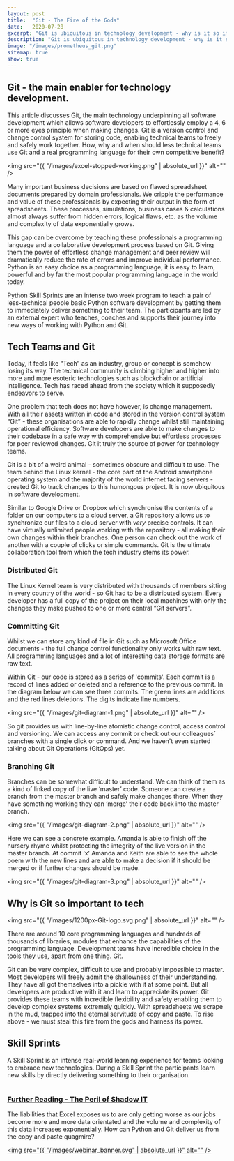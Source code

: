 ```yaml
---
layout: post
title:  "Git - The Fire of the Gods"
date:   2020-07-28
excerpt: "Git is ubiquitous in technology development - why is it so important?"
description: "Git is ubiquitous in technology development - why is it so important?"
image: "/images/prometheus_git.png"
sitemap: true
show: true
---
```

## Git - the main enabler for technology development.

This article discusses Git, the main technology underpinning all software development which allows software developers to effortlessly employ a 4, 6 or more eyes principle when making changes. Git is a version control and change control system for storing code, enabling technical teams to freely and safely work together. How, why and when should less technical teams use Git and a real programming language for their own competitive benefit?

<span class="image right"><img src="{{ "/images/excel-stopped-working.png" | absolute_url }}" alt="" /></span>


Many important business decisions are based on flawed spreadsheet documents prepared by domain professionals. We cripple the performance and value of these professionals by expecting their output in the form of spreadsheets. These processes, simulations, business cases & calculations almost always suffer from hidden errors, logical flaws, etc. as the volume and complexity of data exponentially grows.

This gap can be overcome by teaching these professionals a programming language and a collaborative development process based on Git. Giving them the power of effortless change management and peer review will dramatically reduce the rate of errors and improve individual performance. Python is an easy choice as a programming language, it is easy to learn, powerful and by far the most popular programming language in the world today.

Python Skill Sprints are an intense two week program to teach a pair of less-technical people basic Python software development by getting them to immediately deliver something to their team. The participants are led by an external expert who teaches, coaches and supports their journey into new ways of working with Python and Git.


## Tech Teams and Git

Today, it feels like “Tech” as an industry, group or concept is somehow losing its way. The technical community is climbing higher and higher into more and more esoteric technologies such as blockchain or artificial intelligence. Tech has raced ahead from the society which it supposedly endeavors to serve.

One problem that tech does not have however, is change management. With all their assets written in code and stored in the version control system “Git” - these organisations are able to rapidly change whilst still maintaining operational efficiency. Software developers are able to make changes to their codebase in a safe way with comprehensive but effortless processes for peer reviewed changes. Git it truly the source of power for technology teams.

Git is a bit of a weird animal - sometimes obscure and difficult to use. The team behind the Linux kernel - the core part of the Android smartphone operating system and the majority of the world internet facing servers - created Git to track changes to this humongous project. It is now ubiquitous in software development.

Similar to Google Drive or Dropbox which synchronise the contents of a folder on our computers to a cloud server, a Git repository allows us to synchronize our files to a cloud server with *very* precise controls. It can have virtually unlimited people working with the repository - all making their own changes within their branches. One person can check out the work of another with a couple of clicks or simple commands. Git is the ultimate collaboration tool from which the tech industry stems its power.

### Distributed Git

The Linux Kernel team is very distributed with thousands of members sitting in every country of the world  - so Git had to be a distributed system. Every developer has a full copy of the project on their local machines with only the changes they make pushed to one or more central “Git servers”.

### Committing Git

Whilst we can store any kind of file in Git such as Microsoft Office documents - the full change control functionality only works with raw text. All programming languages and a lot of interesting data storage formats are raw text.

Within Git - our code is stored as a series of 'commits'. Each commit is a record of lines added or deleted and a reference to the previous commit. In the diagram below we can see three commits. The green lines are additions and the red lines deletions. The digits indicate line numbers.

<span class="image fit"><img src="{{ "/images/git-diagram-1.png" | absolute_url }}" alt="" /></span>

So git provides us with line-by-line atomistic change control, access control and versioning. We can access any commit or check out our colleagues´ branches with a single click or command. And we haven't even started talking about Git Operations (GitOps) yet.

### Branching Git

Branches can be somewhat difficult to understand. We can think of them as a kind of linked copy of the live ‘master’ code. Someone can create a branch from the master branch and safely make changes there. When they have something working they can ‘merge’ their code back into the master branch.

<span class="image fit"><img src="{{ "/images/git-diagram-2.png" | absolute_url }}" alt="" /></span>

Here we can see a concrete example. Amanda is able to finish off the nursery rhyme whilst protecting the integrity of the live version in the master branch. At commit ‘x’ Amanda and Keith are able to see the whole poem with the new lines and are able to make a decision if it should be merged or if further changes should be made.

<span class="image fit"><img src="{{ "/images/git-diagram-3.png" | absolute_url }}" alt="" /></span>

## Why is Git so important to tech

<span class="image left"><img src="{{ "/images/1200px-Git-logo.svg.png" | absolute_url }}" alt="" /></span>

There are around 10 core programming languages and hundreds of thousands of libraries, modules that enhance the capabilities of the programming language. Development teams have incredible choice in the tools they use, apart from one thing. Git.


Git can be very complex, difficult to use and probably impossible to master. Most developers will freely admit the shallowness of their understanding. They have all got themselves into a pickle with it at some point. But all developers are productive with it and learn to appreciate its power. Git provides these teams with incredible flexibility and safety enabling them to develop complex systems extremely quickly. With spreadsheets we scrape in the mud, trapped into the eternal servitude of copy and paste. To rise above - we must steal this fire from the gods and harness its power.

## Skill Sprints

A Skill Sprint is an intense real-world learning experience for teams looking to embrace new technologies. During a Skill Sprint the participants learn new skills by directly delivering something to their organisation. 


<div class="box">
    <p><span class="image right">
	<a href="https://skill-sprint.com/blog/shadow-it/" target="_blank">
	<img src="{{ "/images/excel-has-stopped-responding.png" | absolute_url }}" alt="" /></a>
	</span>
	<a href="https://skill-sprint.com/blog/shadow-it/" target="_blank">
	<h3>Further Reading - The Peril of Shadow IT</h3>
	</a>
	The liabilities that Excel exposes us to are only getting worse as our jobs become more and more data orientated and the volume and complexity of this data increases exponentially. How can Python and Git deliver us from the copy and paste quagmire?</p>
</div>


<span class="image fit"><a href="https://www.eventbrite.com/e/stealing-the-fire-of-the-gods-tickets-115039819196" target="_blank" ><img src="{{ "/images/webinar_banner.svg" | absolute_url }}" alt="" /></a></span>

